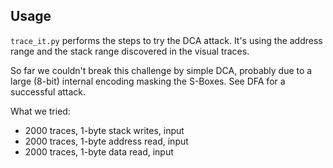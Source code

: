Usage
-----

```trace_it.py``` performs the steps to try the DCA attack.
It's using the address range and the stack range discovered in the visual traces.

So far we couldn't break this challenge by simple DCA, probably due to a large (8-bit) internal encoding masking the S-Boxes.
See DFA for a successful attack.

What we tried:
* 2000 traces, 1-byte stack writes, input
* 2000 traces, 1-byte address read, input
* 2000 traces, 1-byte data read, input

